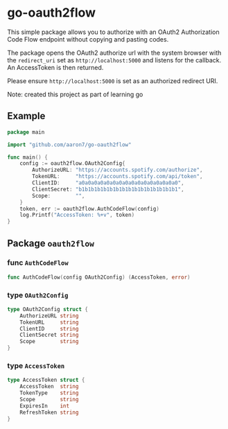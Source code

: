 go-oauth2flow
=============

This simple package allows you to authorize with an OAuth2 Authorization Code Flow
endpoint without copying and pasting codes.

The package opens the OAuth2 authorize url with the system browser with the `redirect_uri` set as
`http://localhost:5000` and listens for the callback. An AccessToken is then returned.

Please ensure `http://localhost:5000` is set as an authorized redirect URI.

Note: created this project as part of learning go

## Example

```go
package main

import "github.com/aaron7/go-oauth2flow"

func main() {
	config := oauth2flow.OAuth2Config{
		AuthorizeURL: "https://accounts.spotify.com/authorize",
		TokenURL:     "https://accounts.spotify.com/api/token",
		ClientID:     "a0a0a0a0a0a0a0a0a0a0a0a0a0a0a0a0",
		ClientSecret: "b1b1b1b1b1b1b1b1b1b1b1b1b1b1b1b1",
		Scope:        "",
	}
	token, err := oauth2flow.AuthCodeFlow(config)
	log.Printf("AccessToken: %+v", token)
}
```

## Package `oauth2flow`

### func `AuthCodeFlow`
```go
func AuthCodeFlow(config OAuth2Config) (AccessToken, error)
```


### type `OAuth2Config`

```go
type OAuth2Config struct {
	AuthorizeURL string
	TokenURL     string
	ClientID     string
	ClientSecret string
	Scope        string
}
```

### type `AccessToken`

```go
type AccessToken struct {
	AccessToken  string
	TokenType    string
	Scope        string
	ExpiresIn    int
	RefreshToken string
}
```

